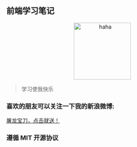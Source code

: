 ## 前端学习笔记

<div  align="center">    
<img src="http://i.imgur.com/8WukqFA.jpg" width = "150" alt="haha" align=center />
</div>

> 学习使我快乐

### 喜欢的朋友可以关注一下我的新浪微博:

[屠龙宝刀，点击就送！](http://www.weibo.com/xiaobenben123)

### 遵循 MIT 开源协议


